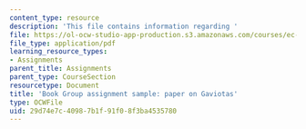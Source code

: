 ```yaml
---
content_type: resource
description: 'This file contains information regarding '
file: https://ol-ocw-studio-app-production.s3.amazonaws.com/courses/ec-720j-d-lab-ii-design-spring-2010/29d74e7c40987b1f91f08f3ba4535780_MITEC_720JS10_hw16Gaviots.pdf
file_type: application/pdf
learning_resource_types:
- Assignments
parent_title: Assignments
parent_type: CourseSection
resourcetype: Document
title: 'Book Group assignment sample: paper on Gaviotas'
type: OCWFile
uid: 29d74e7c-4098-7b1f-91f0-8f3ba4535780
---
```

